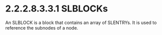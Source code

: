 <html dir="LTR" xmlns:mshelp="http://msdn.microsoft.com/mshelp" xmlns:ddue="http://ddue.schemas.microsoft.com/authoring/2003/5" xmlns:xlink="http://www.w3.org/1999/xlink" xmlns:tool="http://www.microsoft.com/tooltip">
    <head>
        <meta http-equiv="Content-Type" content="text/html; CHARSET=utf-8"></meta>
        <meta name="save" content="history"></meta>
        <title>2.2.2.8.3.3.1 SLBLOCKs</title>
        <xml>
            <mshelp:toctitle title="2.2.2.8.3.3.1 SLBLOCKs"></mshelp:toctitle>
            <mshelp:rltitle title="[MS-PST]: SLBLOCKs"></mshelp:rltitle>
            <mshelp:keyword index="A" term="03fddfe6-1286-4588-ac01-e12a5fd8dec9"></mshelp:keyword>
            <mshelp:attr name="DCSext.ContentType" value="open specification"></mshelp:attr>
            <mshelp:attr name="AssetID" value="03fddfe6-1286-4588-ac01-e12a5fd8dec9"></mshelp:attr>
            <mshelp:attr name="TopicType" value="kbRef"></mshelp:attr>
            <mshelp:attr name="DCSext.Title" value="[MS-PST]: SLBLOCKs" />
        </xml>
    </head>
    <body>
        <div id="header">
            <h1 class="heading">2.2.2.8.3.3.1 SLBLOCKs</h1>
        </div>
        <div id="mainSection">
            <div id="mainBody">
                <div id="allHistory" class="saveHistory"></div>
                <div id="sectionSection0" class="section" name="collapseableSection">
<p>An SLBLOCK is a block that contains an array of SLENTRYs. It
is used to reference the subnodes of a node. </p>
                </div>
            </div>
        </div>
    </body>
</html>